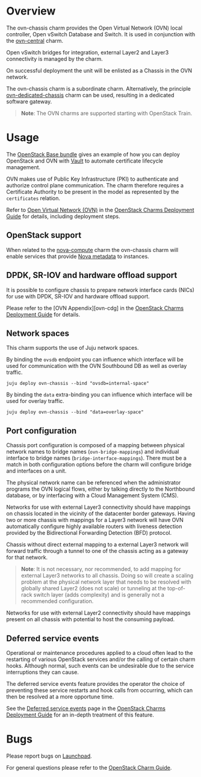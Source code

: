 # Overview

The ovn-chassis charm provides the Open Virtual Network (OVN) local controller,
Open vSwitch Database and Switch. It is used in conjunction with the
[ovn-central][ovn-central-charm] charm.

Open vSwitch bridges for integration, external Layer2 and Layer3 connectivity
is managed by the charm.

On successful deployment the unit will be enlisted as a Chassis in the OVN
network.

The ovn-chassis charm is a subordinate charm. Alternatively, the principle
[ovn-dedicated-chassis][ovn-dedicated-chassis-charm] charm can be used,
resulting in a dedicated software gateway.

> **Note**: The OVN charms are supported starting with OpenStack Train.

# Usage

The [OpenStack Base bundle][openstack-base-bundle] gives an example of how you
can deploy OpenStack and OVN with [Vault][vault-charm] to automate certificate
lifecycle management.

OVN makes use of Public Key Infrastructure (PKI) to authenticate and authorize
control plane communication. The charm therefore requires a Certificate
Authority to be present in the model as represented by the `certificates`
relation.

Refer to [Open Virtual Network (OVN)][cdg-ovn] in the [OpenStack Charms
Deployment Guide][cdg] for details, including deployment steps.

## OpenStack support

When related to the [nova-compute][nova-compute-charm] charm the ovn-chassis
charm will enable services that provide [Nova metadata][nova-metadata] to
instances.

## DPDK, SR-IOV and hardware offload support

It is possible to configure chassis to prepare network interface cards (NICs)
for use with DPDK, SR-IOV and hardware offload support.

Please refer to the [OVN Appendix][ovn-cdg] in the [OpenStack Charms Deployment
Guide][cdg] for details.

## Network spaces

This charm supports the use of Juju network spaces.

By binding the `ovsdb` endpoint you can influence which interface will be used
for communication with the OVN Southbound DB as well as overlay traffic.

    juju deploy ovn-chassis --bind "ovsdb=internal-space"

By binding the `data` extra-binding you can influence which interface will be
used for overlay traffic.

    juju deploy ovn-chassis --bind "data=overlay-space"

## Port configuration

Chassis port configuration is composed of a mapping between physical network
names to bridge names (`ovn-bridge-mappings`) and individual interface to
bridge names (`bridge-interface-mappings`). There must be a match in both
configuration options before the charm will configure bridge and interfaces on
a unit.

The physical network name can be referenced when the administrator programs the
OVN logical flows, either by talking directly to the Northbound database, or by
interfacing with a Cloud Management System (CMS).

Networks for use with external Layer3 connectivity should have mappings on
chassis located in the vicinity of the datacenter border gateways. Having two
or more chassis with mappings for a Layer3 network will have OVN automatically
configure highly available routers with liveness detection provided by the
Bidirectional Forwarding Detection (BFD) protocol.

Chassis without direct external mapping to a external Layer3 network will
forward traffic through a tunnel to one of the chassis acting as a gateway for
that network.

> **Note**: It is not necessary, nor recommended, to add mapping for external
  Layer3 networks to all chassis. Doing so will create a scaling problem at the
  physical network layer that needs to be resolved with globally shared Layer2
  (does not scale) or tunneling at the top-of-rack switch layer (adds
  complexity) and is generally not a recommended configuration.

Networks for use with external Layer2 connectivity should have mappings present
on all chassis with potential to host the consuming payload.

## Deferred service events

Operational or maintenance procedures applied to a cloud often lead to the
restarting of various OpenStack services and/or the calling of certain charm
hooks. Although normal, such events can be undesirable due to the service
interruptions they can cause.

The deferred service events feature provides the operator the choice of
preventing these service restarts and hook calls from occurring, which can then
be resolved at a more opportune time.

See the [Deferred service events][cdg-deferred-service-events] page in the
[OpenStack Charms Deployment Guide][cdg] for an in-depth treatment of this
feature.

# Bugs

Please report bugs on [Launchpad][lp-ovn-chassis].

For general questions please refer to the [OpenStack Charm Guide][cg].

<!-- LINKS -->

[cg]: https://docs.openstack.org/charm-guide/latest/
[cdg]: https://docs.openstack.org/project-deploy-guide/charm-deployment-guide/latest/
[cdg-ovn]: https://docs.openstack.org/project-deploy-guide/charm-deployment-guide/latest/app-ovn.html
[nova-compute-charm]: https://jaas.ai/nova-compute
[vault-charm]: https://jaas.ai/vault/
[ovn-central-charm]: https://jaas.ai/ovn-central
[ovn-dedicated-chassis-charm]: https://jaas.ai/ovn-dedicated-chassis
[lp-ovn-chassis]: https://bugs.launchpad.net/charm-ovn-chassis/+filebug
[openstack-base-bundle]: https://github.com/openstack-charmers/openstack-bundles/blob/master/development/openstack-base-focal-ussuri-ovn/bundle.yaml
[nova-metadata]: https://docs.openstack.org/nova/latest/user/metadata.html
[cdg-deferred-service-events]: https://docs.openstack.org/project-deploy-guide/charm-deployment-guide/latest/deferred-events.html
